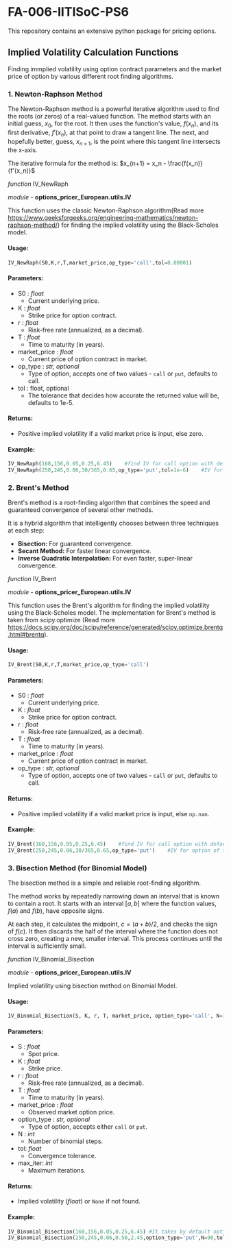 # FA-006-IITISoC-PS6
This repository contains an extensive python package for pricing options.

## Implied Volatility Calculation Functions

Finding immplied volatility using option contract parameters and the market price of option by various different root finding algorithms.

### 1. Newton-Raphson Method

The Newton-Raphson method is a powerful iterative algorithm used to find the roots (or zeros) of a real-valued function. The method starts with an initial guess, $x_0$, for the root. It then uses the function's value, $f(x_n)$, and its first derivative, $f'(x_n)$, at that point to draw a tangent line. The next, and hopefully better, guess, $x_{n+1}$, is the point where this tangent line intersects the x-axis.

The iterative formula for the method is:
$x_{n+1} = x_n - \frac{f(x_n)}{f'(x_n)}$

*function* IV_NewRaph

*module* - **options_pricer_European.utils.IV**

This function uses the classic Newton-Raphson algorithm(Read more https://www.geeksforgeeks.org/engineering-mathematics/newton-raphson-method/) for finding the implied volatility using the Black-Scholes model.

#### Usage:
```python
IV_NewRaph(S0,K,r,T,market_price,op_type='call',tol=0.00001)
```

#### Parameters:
- S0 : *float* 
    - Current underlying price.
- K : *float* 
    - Strike price for option contract.
- r : *float* 
    - Risk-free rate (annualized, as a decimal).
- T : *float* 
    - Time to maturity (in years).
- market_price : *float* 
    - Current price of option contract in market.
- op_type : *str, optional* 
    - Type of option, accepts one of two values - ```call``` or ```put```, defaults to call.
- tol : float, optional 
    - The tolerance that decides how accurate the returned value will be, defaults to 1e-5.

#### Returns:
- Positive implied volatility if a valid market price is input, else zero.

#### Example:
```python
IV_NewRaph(160,156,0.05,0.25,6.45)    #find IV for call option with default option type "call" and default tolerance 1e-5
IV_NewRaph(250,245,0.06,30/365,0.65,op_type='put',tol=1e-6)    #IV for option of type "put" and tolerance 1e-6
```

### 2. Brent's Method

Brent's method is a root-finding algorithm that combines the speed and guaranteed convergence of several other methods.

It is a hybrid algorithm that intelligently chooses between three techniques at each step:
*  **Bisection:** For guaranteed convergence.
*  **Secant Method:** For faster linear convergence.
*  **Inverse Quadratic Interpolation:** For even faster, super-linear convergence.

*function* IV_Brent

*module* - **options_pricer_European.utils.IV**

This function uses the Brent's algorithm for finding the implied volatility using the Black-Scholes model. The implementation for Brent's method is taken from scipy.optimize (Read more https://docs.scipy.org/doc/scipy/reference/generated/scipy.optimize.brentq.html#brentq).


#### Usage:
```python
IV_Brent(S0,K,r,T,market_price,op_type='call')
```

#### Parameters:
- S0 : *float* 
    - Current underlying price.
- K : *float*
    - Strike price for option contract.
- r : *float* 
    - Risk-free rate (annualized, as a decimal).
- T : *float* 
    - Time to maturity (in years).
- market_price : *float* 
    - Current price of option contract in market.
- op_type : *str, optional* 
    - Type of option, accepts one of two values - ```call``` or ```put```, defaults to call.

#### Returns:

- Positive implied volatility if a valid market price is input, else ```np.nan```.

#### Example:
```python
IV_Brent(160,156,0.05,0.25,6.45)    #find IV for call option with default option type "call"
IV_Brent(250,245,0.06,30/365,0.65,op_type='put')    #IV for option of type "put"
```

### 3. Bisection Method (for Binomial Model)

The bisection method is a simple and reliable root-finding algorithm.

The method works by repeatedly narrowing down an interval that is known to contain a root. It starts with an interval $[a, b]$ where the function values, $f(a)$ and $f(b)$, have opposite signs.

At each step, it calculates the midpoint, $c = (a+b)/2$, and checks the sign of $f(c)$. It then discards the half of the interval where the function does not cross zero, creating a new, smaller interval. This process continues until the interval is sufficiently small.

*function* IV_Binomial_Bisection

*module* - **options_pricer_European.utils.IV**

Implied volatility using bisection method on Binomial Model.

#### Usage:
```python
IV_Binomial_Bisection(S, K, r, T, market_price, option_type='call', N=100, tol=1e-5, max_iter=100)
```

#### Parameters:
- S : *float*
    - Spot price.
- K : *float*
    - Strike price.
- r : *float*
    - Risk-free rate (annualized, as a decimal).
- T : *float*
    - Time to maturity (in years).
- market_price : *float*
    - Observed market option price.
- option_type : *str, optional*
    - Type of option, accepts either ```call``` or ```put```.
- N : *int*
    - Number of binomial steps.
- tol: *float*
    - Convergence tolerance.
- max_iter: *int*
    - Maximum iterations.

#### Returns:
- Implied volatility (*float*) or ```None``` if not found.

#### Example:
```python
IV_Binomial_Bisection(160,156,0.05,0.25,6.45) #It takes by default option type as call, N=100, tol=1e-5, max iterations=100.
IV_Binomial_Bisection(250,245,0.06,0.50,2.45,option_type='put',N=90,tol=1e-6,max_iter=150) #customized values for N, max iterations, option type.
```
